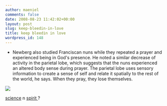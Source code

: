 ```yaml
---
author: maeniel
comments: false
date: 2008-08-23 11:42:02+00:00
layout: post
slug: keep-bleedin-in-love
title: keep bleedin in love
wordpress_id: 148
---
```


- Newberg also studied Franciscan nuns while they repeated a prayer and experienced being in God's presence. He noted a similar decrease of activity in the parietal lobe, which suggests that the nuns experienced an altered body sense during prayer. The parietal lobe uses sensory information to create a sense of self and relate it spatially to the rest of the world, he says. When they pray, they lose themselves. 

![](http://maeniel.files.wordpress.com/2008/08/2qjkl0k.jpg)

[science](http://www.science-spirit.org/newdirections.php?article_id=740) n [spirit ](http://www.science-spirit.org/index.php)?
